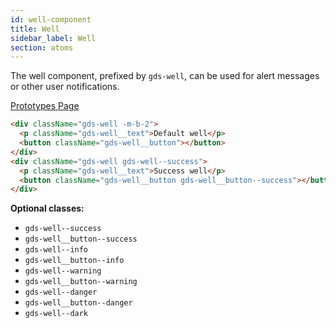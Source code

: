 ```yaml
---
id: well-component
title: Well
sidebar_label: Well
section: atoms
---
```


The well component, prefixed by `gds-well`, can be used for alert messages or other user notifications.

<p style="margin-bottom: 0.8em">
    <a href="https://ds.gumgum.com/stable/index.html#gds-well" target="_blank">Prototypes Page</a>
</p>

```html
<div className="gds-well -m-b-2">
  <p className="gds-well__text">Default well</p>
  <button className="gds-well__button"></button>
</div>
<div className="gds-well gds-well--success">
  <p className="gds-well__text">Success well</p>
  <button className="gds-well__button gds-well__button--success"></button>
</div>
```

**Optional classes:**

- `gds-well--success`
- `gds-well__button--success`
- `gds-well--info`
- `gds-well__button--info`
- `gds-well--warning`
- `gds-well__button--warning`
- `gds-well--danger`
- `gds-well__button--danger`
- `gds-well--dark`
